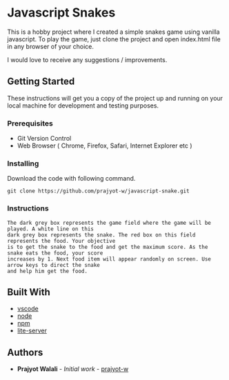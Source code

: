 # Javascript Snakes

 This is a hobby project where I created a simple snakes game using vanilla javascript.
 To play the game, just clone the project and open index.html file in any browser of your choice.
 
 I would love to receive any suggestions / improvements.
 
## Getting Started

  These instructions will get you a copy of the project up and running on your local machine for development and testing purposes.
  
### Prerequisites

  - Git Version Control
  - Web Browser ( Chrome, Firefox, Safari, Internet Explorer etc )
  
### Installing

  Download the code with following command.
  
  ```
  git clone https://github.com/prajyot-w/javascript-snake.git
  ```

### Instructions

    The dark grey box represents the game field where the game will be played. A white line on this 
    dark grey box represents the snake. The red box on this field represents the food. Your objective 
    is to get the snake to the food and get the maximum score. As the snake eats the food, your score
    increases by 1. Next food item will appear randomly on screen. Use arrow keys to direct the snake 
    and help him get the food.
 
## Built With
* [vscode](https://code.visualstudio.com/)
* [node](https://nodejs.org/en/)
* [npm](https://www.npmjs.com/)
* [lite-server](https://www.npmjs.com/package/lite-server)

## Authors

* **Prajyot Walali** - *Initial work* - [prajyot-w](https://github.com/prajyot-w)